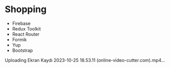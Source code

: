 # Shopping

+ Firebase
+ Redux Toolkit
+ React Router
+ Formik
+ Yup
+ Bootstrap



Uploading Ekran Kaydı 2023-10-25 18.53.11 (online-video-cutter.com).mp4…

